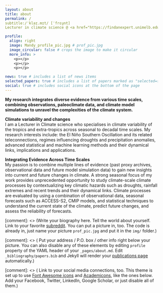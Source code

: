 ```yaml
---
layout: about
title: about
permalink: /
subtitle:/ˈklaɪ.mɪt/ [ˈfrɛu̯nt]
Lecturer in climate science @ <a href="https://findanexpert.unimelb.edu.au/profile/722384-mandy-freund">Uni Melb</a>

profile:
  align: right
  image: Mandy_profile_pic.jpg # prof_pic.jpg
  image_circular: false # crops the image to make it circular
  more_info: >
    <p></p>
    <p></p>
    <p></p>

news: true # includes a list of news items
selected_papers: true # includes a list of papers marked as "selected={true}"
social: true # includes social icons at the bottom of the page
---
```

**My research integrates diverse evidence from various time scales, combining observations, paleoclimate data, and climate model simulations to unravel the complexities of the climate system.**

**Climate variability and changes**    
I am a Lecturer in Climate science who specialises in climate variability of the tropics and extra-tropics across seasonal to decadal time scales. My research interests include: the El Niño Southern Oscillation and its related teleconnections, regimes influencing droughts and precipitation anomalies, advanced statistical and machine learning methods and their dynamical links, implications and applications.

**Integrating Evidence Across Time Scales**                                          
My passion is to combine multiple lines of evidence (past proxy archives, observational data and future model simulation data) to gain new insights into current and future changes in climate. A strong seasonal focus of my work provides unprecedented opportunity to study climate-scale climate processes by contextualizing key climatic hazards such as droughts, rainfall extremes and recent trends and their dynamical links. Climate processes are evaluated by using a combination of observational data, seasonal forecasts such as ACCESS-S2, CMIP models, and statistical techniques to understand the current state of the climate, predict future changes, and assess the reliability of forecasts. 



[comment]: <> (Write your biography here. Tell the world about yourself. Link to your favorite [subreddit](http://reddit.com). You can put a picture in, too. The code is already in, just name your picture `prof_pic.jpg` and put it in the `img/` folder.)

[comment]: <> ( Put your address / P.O. box / other info right below your picture. You can also disable any of these elements by editing `profile` property of the YAML header of your `_pages/about.md`. Edit `_bibliography/papers.bib` and Jekyll will render your [publications page](/al-folio/publications/) automatically.)

[comment]: <> ( Link to your social media connections, too. This theme is set up to use [Font Awesome icons](https://fontawesome.com/) and [Academicons](https://jpswalsh.github.io/academicons/), like the ones below. Add your Facebook, Twitter, LinkedIn, Google Scholar, or just disable all of them.)

